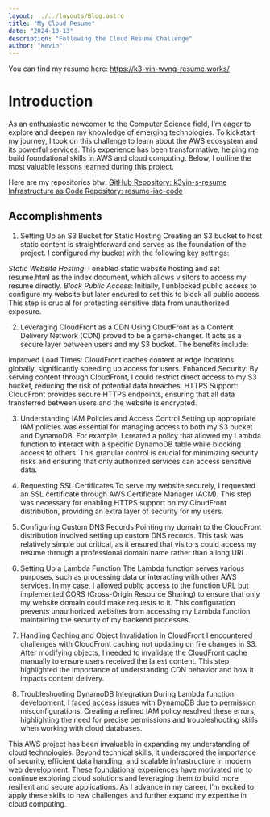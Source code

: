 ```yaml
---
layout: ../../layouts/Blog.astro
title: "My Cloud Resume"
date: "2024-10-13"
description: "Following the Cloud Resume Challenge"
author: "Kevin"
---
```


You can find my resume here: https://k3-vin-wvng-resume.works/

# Introduction
As an enthusiastic newcomer to the Computer Science field, I’m eager to explore and deepen my knowledge of emerging technologies. To kickstart my journey, I took on this challenge to learn about the AWS ecosystem and its powerful services. This experience has been transformative, helping me build foundational skills in AWS and cloud computing. Below, I outline the most valuable lessons learned during this project.

Here are my repositories btw: 
[GitHub Repository: k3vin-s-resume](https://github.com/k499wang/k3vin-s-resume)
[Infrastructure as Code Repository: resume-iac-code](https://github.com/k499wang/resume-iac-code)

## Accomplishments 

1. Setting Up an S3 Bucket for Static Hosting
Creating an S3 bucket to host static content is straightforward and serves as the foundation of the project. I configured my bucket with the following key settings:

*Static Website Hosting*: I enabled static website hosting and set resume.html as the index document, which allows visitors to access my resume directly.
*Block Public Access*: Initially, I unblocked public access to configure my website but later ensured to set this to block all public access. This step is crucial for protecting sensitive data from unauthorized exposure.

2. Leveraging CloudFront as a CDN
Using CloudFront as a Content Delivery Network (CDN) proved to be a game-changer. It acts as a secure layer between users and my S3 bucket. The benefits include:

Improved Load Times: CloudFront caches content at edge locations globally, significantly speeding up access for users.
Enhanced Security: By serving content through CloudFront, I could restrict direct access to my S3 bucket, reducing the risk of potential data breaches.
HTTPS Support: CloudFront provides secure HTTPS endpoints, ensuring that all data transferred between users and the website is encrypted.

3. Understanding IAM Policies and Access Control
Setting up appropriate IAM policies was essential for managing access to both my S3 bucket and DynamoDB. For example, I created a policy that allowed my Lambda function to interact with a specific DynamoDB table while blocking access to others. This granular control is crucial for minimizing security risks and ensuring that only authorized services can access sensitive data.

4. Requesting SSL Certificates
To serve my website securely, I requested an SSL certificate through AWS Certificate Manager (ACM). This step was necessary for enabling HTTPS support on my CloudFront distribution, providing an extra layer of security for my users.

5. Configuring Custom DNS Records
Pointing my domain to the CloudFront distribution involved setting up custom DNS records. This task was relatively simple but critical, as it ensured that visitors could access my resume through a professional domain name rather than a long URL.

6. Setting Up a Lambda Function
The Lambda function serves various purposes, such as processing data or interacting with other AWS services. In my case, I allowed public access to the function URL but implemented CORS (Cross-Origin Resource Sharing) to ensure that only my website domain could make requests to it. This configuration prevents unauthorized websites from accessing my Lambda function, maintaining the security of my backend processes.

7. Handling Caching and Object Invalidation in CloudFront
I encountered challenges with CloudFront caching not updating on file changes in S3. After modifying objects, I needed to invalidate the CloudFront cache manually to ensure users received the latest content. This step highlighted the importance of understanding CDN behavior and how it impacts content delivery.

8. Troubleshooting DynamoDB Integration
During Lambda function development, I faced access issues with DynamoDB due to permission misconfigurations. Creating a refined IAM policy resolved these errors, highlighting the need for precise permissions and troubleshooting skills when working with cloud databases.

This AWS project has been invaluable in expanding my understanding of cloud technologies. Beyond technical skills, it underscored the importance of security, efficient data handling, and scalable infrastructure in modern web development. These foundational experiences have motivated me to continue exploring cloud solutions and leveraging them to build more resilient and secure applications. As I advance in my career, I’m excited to apply these skills to new challenges and further expand my expertise in cloud computing.